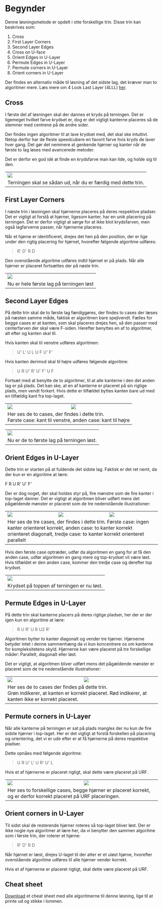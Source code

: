 ﻿# Begynder
Denne løsningsmetode er opdelt i otte forskellige trin. Disse trin kan beskrives som:

1. Cross
2. First Layer Corners
3. Second Layer Edges	
4. Cross on U-face	
5. Orient Edges in U-Layer
6. Permute Edges in U-Layer
7. Permute corners in U-Layer
8. Orient corners in U-Layer		

Der findes en alternativ måde til løsning af det sidste lag, det kræver man to algoritmer mere. Læs mere om 4 Look Last Layer (4LLL) [her](awesome/4lll.md).

## Cross
I første del af løsningen skal der dannes et kryds på terningen. Det er ligemeget hvilket farve krydset er, dog er det vigtigt kanterne placeres så de stemmer med centrene på de andre sider.
	
Der findes ingen algoritmer til at lave krydset med, det skal ske intuitivt. Netop derfor har de fleste speedcubere en favorit farve hvis kryds de laver hver gang. Det gør det nemmere at genkende hjørner og kanter når de første to lag løses med avancerede metoder.

Det er derfor en god idé at finde en krydsfarve man kan lide, og holde sig til den.

<table class="cube_table_content">	
	<tr>	
		<td class="cube_table_content_td">		
			<img src="../images/beginner/rubiks_cube_cross_up.png" />	
		</td>
	</tr>	
	<tr>		
		<td class="cube_table_content_td">Terningen skal se sådan ud, når du er færdig med dette trin.</td>		
	</tr>		
</table>		
		
## First Layer Corners
I næste trin i løsningen skal hjørnerne placeres på deres respektive pladser. Det er vigtigt at forstå at hjørner, ligesom kanter, har en unik placering på terningen. Det er derfor vigtigt at sørge for at ikke blot krydsfarven, men også lagfarverne passer, når hjørnerne placeres.

Når et hjørne er identificeret, drejes det hen på den position, der er lige under den rigtig placering for hjørnet, hvorefter følgende algoritme udføres:

> R' D' R D

Den ovenstående algoritme udføres indtil hjørnet er på plads. Når alle hjørner er placeret fortsættes der på nøste trin.
		
<table class="cube_table_content">		
	<tr>
		<td class="cube_table_content_td">		
			<img src="../images/beginner/rubiks_cube_first_layer_up.png" />		
		</td>
	<tr>
		<td class="cube_table_content_td">Nu er hele første lag på terningen løst</td>		
	</tr>		
</tr>		
</table>		
		
## Second Layer Edges
På dette trin skal de to første lag færdiggøres, der findes to cases der læses på næsten samme måde, faktisk er algoritmen bare spejlvendt. Fælles for begge cases er at kanten, som skal placeres drejes hen, så den passer med centerfarven der skal være F-siden. Herefter benyttes en af to algoritmer, alt efter og kanten skal til.	

Hvis kanten skal til venstre udføres algoritmen:
> U' L' U L U F U' F'
	
Hvis kanten derimod skal til højre udføres følgende algoritme:
> U R U' R' U' F' U F
		
Fortsæt med at benytte de to algoritmer, til at alle kanterne i den det anden lag er på plads. Det kan ske, at en af kanterne er placeret på sin rigtige plads, men vendt forkert. Hvis dette er tilfældet byttes kanten bare ud med en tilfældig kant fra top-laget.

<table class="cube_table_content">		
	<tr>		
		<td class="cube_table_content_td">		
			<img src="../images/beginner/rubiks_cube_second_layer_edge_left.png" />		
		</td>		
		<td class="cube_table_content_td">		
			<img src="../images/beginner/rubiks_cube_second_layer_edge_right.png" />		
		</td>		
	</tr>		
	<tr>		
		<td class="cube_table_content_td" colspan="2">Her ses de to cases, der findes i dette trin.<br />Første case: kant til venstre, anden case: kant til højre</td>		
	</tr>		
</table>

<table class="cube_table_content">		
	<tr>
		<td class="cube_table_content_td">		
			<img src="../images/beginner/rubiks_cube_second_layer_complete.png" />		
		</td>		
	</tr>		
	<tr>		
		<td class="cube_table_content_td" colspan="2">Nu er de to første lag på terningen løst.</td>		
	</tr>		
</table>	

<h2>Orient Edges in U-Layer</h2>		
<p>Dette trin er starten på at fuldende det sidste lag. Faktisk er det ret nemt, da der kun er en algoritme at lære:</p>		
<p class="cube_algorithm_p">F R U R' U' F'</p>		
<p>Der er dog noget, der skal holdes styr på, fire mønstre som de fire kanter i top-laget danner. Det er vigtigt at algoritmen bliver udført mens det pågældende mønster er placeret som de tre nedenstående illustrationer:</p>		

<table class="cube_table_content">		
	<tr>		
		<td class="cube_table_content_td">		
			<img src="../images/beginner/rubiks_cube_top_layer_case_1.png" />		
		</td>		
		<td class="cube_table_content_td">		
			<img src="../images/beginner/rubiks_cube_top_layer_case_2.png" />		
		</td>		
		<td class="cube_table_content_td">		
			<img src="../images/beginner/rubiks_cube_top_layer_case_3.png" />		
		</td>		
	</tr>		
	<tr>		
		<td class="cube_table_content_td" colspan="3">Her ses de tre cases, der findes i dette trin. Første case: ingen kanter orienteret korrekt, anden case: to kanter korrekt orienteret diagonalt, tredje case: to kanter korrekt orienteret parallelt</td>		
	</tr>		
</table>

Hvis den første case optræder, udfør da algoritmen en gang for at få den anden case, udfør algoritmen en gang mere og top-krydset vil være løst. Hvis tilfældet er den anden case, kommer den tredje case og derefter top krydset.

<table class="cube_table_content">		
	<tr>
		<td class="cube_table_content_td">		
			<img src="../images/beginner/rubiks_cube_top_cross_complete.png" />	
		</td>		
	</tr>		
	<tr>		
		<td class="cube_table_content_td">Krydset på toppen af terningen er nu løst.</td>		
	</tr>		
</table>		
		
## Permute Edges in U-Layer
På dette trin skal kanterne placers på deres rigtige pladser, her der er der igen kun en algoritme at lære:

> R U R' U R U2 R'

Algoritmen bytter to kanter diagonalt og vender tre hjørner. Hjørnerne betyder intet i denne sammenhæng da vi kun koncentrere os om kanterne for kompleksitetens skyld. Hjørnerne kan være placeret på tre forskellige måder: Parallelt, diagonalt eller løst.

Det er vigtigt, at algoritmen bliver udført mens det pågældende mønster er placeret som de tre nedenstående illustrationer:	
		
<table class="cube_table_content">		
	<tr>		
		<td class="cube_table_content_td">		
			<img src="../images/beginner/rubiks_cube_permute_top_layer_cross_case_1.png" />		
		</td>		
		<td class="cube_table_content_td">		
			<img src="../images/beginner/rubiks_cube_permute_top_layer_cross_case_2.png" />		
		</td>
	</tr>		
	<tr>		
		<td class="cube_table_content_td" colspan="2">Her ses de to cases der findes på dette trin.<br /> Grøn indikerer, at kanten er korrekt placeret. Rød indikerer, at kanten ikke er korrekt placeret.</td>	
	</tr>
</table>				
		
## Permute corners in U-Layer
Når alle kanterne på terningen er sat på plads mangles der nu kun de fire sidste hjørner i top-laget. Her er det vigtigt at forstå forskellen på placering og orientering, det vi er ude efter er at få hjørnerne på deres respektive pladser.	

Dette opnåes med følgende algoritme:
> U R U' L' U R' U' L

Hvis et af hjørnerne er placeret rigtigt, skal dette være placeret på URF.
<table class="cube_table_content">		
	<tr>
		<td class="cube_table_content_td">		
			<img src="../images/beginner/rubiks_cube_urf_correct_oriented.png" />		
		</td>	
		<td class="cube_table_content_td">		
			<img src="../images/beginner/rubiks_cube_urf_incorrect_oriented.png" />		
		</td>		
	<tr>		
		<td class="cube_table_content_td" colspan="2">Her ses to forskellige cases, begge hjørner er placeret korrekt, og er derfor korrekt placeret på URF placeringen.</td>		
	</tr>		
</table>		
		
## Orient corners in U-Layer
Til sidst skal de resterende hjørner roteres så top-laget bliver løst. Der er ikke nogle nye algoritmer at lære her, da vi benytter den sammen algoritme som i første trin, der roterer et hjørne:
> R' D' R D
		
Når hjørnet er læst, drejes U-laget til der atter er et uløst hjørne, hvorefter ovenstående algoritme udføres til alle hjørner vender korrekt.

Hvis et af hjørnerne er placeret rigtigt, skal dette være placeret på URF.
		
## Cheat sheet
<a href="cheat-sheet-beginner.pdf">Download</a> et cheat sheet med alle algoritmerne til denne løsning, lige til at printe ud og stikke i lommen.
